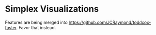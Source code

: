# Simplex Visualizations

Features are being merged into https://github.com/JCRaymond/toddcox-faster. Favor that instead.

